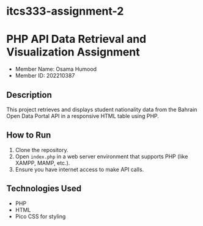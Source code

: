 # itcs333-assignment-2
# PHP API Data Retrieval and Visualization Assignment


- Member Name: Osama Humood
- Member ID: 202210387

## Description
This project retrieves and displays student nationality data from the Bahrain Open Data Portal API in a responsive HTML table using PHP.

## How to Run
1. Clone the repository.
2. Open `index.php` in a web server environment that supports PHP (like XAMPP, MAMP, etc.).
3. Ensure you have internet access to make API calls.

## Technologies Used
- PHP
- HTML
- Pico CSS for styling